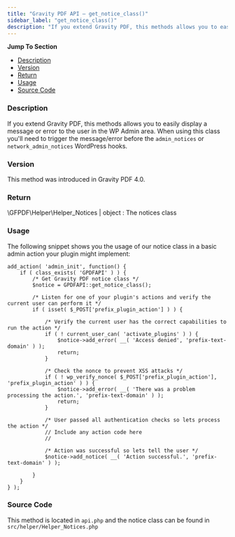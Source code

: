 ```yaml
---
title: "Gravity PDF API – get_notice_class()"
sidebar_label: "get_notice_class()"
description: "If you extend Gravity PDF, this methods allows you to easily display a message or error to the user in the WP Admin area."
---
```


**Jump To Section**

* [Description](#description)
* [Version](#version)
* [Return](#return)
* [Usage](#usage)
* [Source Code](#source-code)

### Description

If you extend Gravity PDF, this methods allows you to easily display a message or error to the user in the WP Admin area. When using this class you'll need to trigger the message/error before the `admin_notices` or `network_admin_notices` WordPress hooks.

### Version

This method was introduced in Gravity PDF 4.0.

### Return

\GFPDF\Helper\Helper_Notices | object
:    The notices class

### Usage

The following snippet shows you the usage of our notice class in a basic admin action your plugin might implement:

```
add_action( 'admin_init', function() {
	if ( class_exists( 'GPDFAPI' ) ) {
		/* Get Gravity PDF notice class */
		$notice = GPDFAPI::get_notice_class();

		/* Listen for one of your plugin's actions and verify the current user can perform it */
		if ( isset( $_POST['prefix_plugin_action'] ) ) {

			/* Verify the current user has the correct capabilities to run the action */
			if ( ! current_user_can( 'activate_plugins' ) ) {
				$notice->add_error( __( 'Access denied', 'prefix-text-domain' ) );
				return;
			}

			/* Check the nonce to prevent XSS attacks */
			if ( ! wp_verify_nonce( $_POST['prefix_plugin_action'], 'prefix_plugin_action' ) ) {
				$notice->add_error( __( 'There was a problem processing the action.', 'prefix-text-domain' ) );
				return;
			}

			/* User passed all authentication checks so lets process the action */
			// Include any action code here
			//

			/* Action was successful so lets tell the user */
			$notice->add_notice( __( 'Action successful.', 'prefix-text-domain' ) );

		}
	}
} );
```

### Source Code

This method is located in `api.php` and the notice class can be found in `src/helper/Helper_Notices.php`
